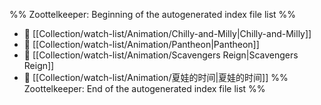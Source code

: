 %% Zoottelkeeper: Beginning of the autogenerated index file list  %%
- 📄 [[Collection/watch-list/Animation/Chilly-and-Milly|Chilly-and-Milly]]
- 📄 [[Collection/watch-list/Animation/Pantheon|Pantheon]]
- 📄 [[Collection/watch-list/Animation/Scavengers Reign|Scavengers Reign]]
- 📄 [[Collection/watch-list/Animation/夏娃的时间|夏娃的时间]]
%% Zoottelkeeper: End of the autogenerated index file list  %%
